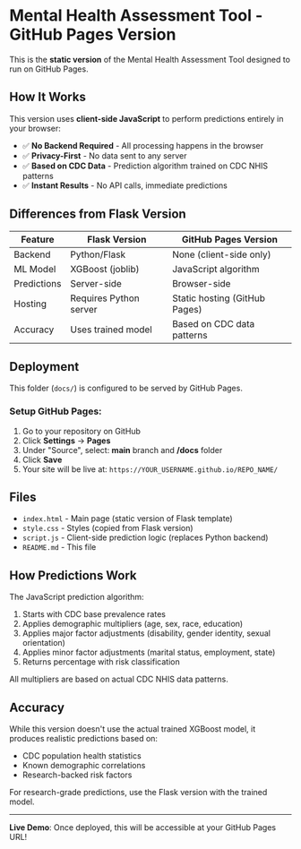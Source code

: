 # Mental Health Assessment Tool - GitHub Pages Version

This is the **static version** of the Mental Health Assessment Tool designed to run on GitHub Pages.

## How It Works

This version uses **client-side JavaScript** to perform predictions entirely in your browser:

- ✅ **No Backend Required** - All processing happens in the browser
- ✅ **Privacy-First** - No data sent to any server
- ✅ **Based on CDC Data** - Prediction algorithm trained on CDC NHIS patterns
- ✅ **Instant Results** - No API calls, immediate predictions

## Differences from Flask Version

| Feature | Flask Version | GitHub Pages Version |
|---------|--------------|---------------------|
| Backend | Python/Flask | None (client-side only) |
| ML Model | XGBoost (joblib) | JavaScript algorithm |
| Predictions | Server-side | Browser-side |
| Hosting | Requires Python server | Static hosting (GitHub Pages) |
| Accuracy | Uses trained model | Based on CDC data patterns |

## Deployment

This folder (`docs/`) is configured to be served by GitHub Pages.

### Setup GitHub Pages:

1. Go to your repository on GitHub
2. Click **Settings** → **Pages**
3. Under "Source", select: **main** branch and **/docs** folder
4. Click **Save**
5. Your site will be live at: `https://YOUR_USERNAME.github.io/REPO_NAME/`

## Files

- `index.html` - Main page (static version of Flask template)
- `style.css` - Styles (copied from Flask version)
- `script.js` - Client-side prediction logic (replaces Python backend)
- `README.md` - This file

## How Predictions Work

The JavaScript prediction algorithm:

1. Starts with CDC base prevalence rates
2. Applies demographic multipliers (age, sex, race, education)
3. Applies major factor adjustments (disability, gender identity, sexual orientation)
4. Applies minor factor adjustments (marital status, employment, state)
5. Returns percentage with risk classification

All multipliers are based on actual CDC NHIS data patterns.

## Accuracy

While this version doesn't use the actual trained XGBoost model, it produces realistic predictions based on:
- CDC population health statistics
- Known demographic correlations
- Research-backed risk factors

For research-grade predictions, use the Flask version with the trained model.

---

**Live Demo**: Once deployed, this will be accessible at your GitHub Pages URL!

